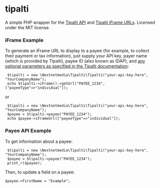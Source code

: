 # tipalti

A simple PHP wrapper for the [Tipalti API](https://support.tipalti.com/Content/Topics/Development/APIs/Intro.htm) and [Tipalti iFrame URLs](https://support.tipalti.com/Content/Topics/Development/iFrames/Intro.htm). Licensed under the MIT license.

### iFrame Example

To generate an iFrame URL to display to a payee (for example, to collect their payment or tax information), just supply your API key, payer name (which is provided by Tipalti), payee ID (also known as IDAP), and [any optional parameters as specified in the Tipalti documentation](https://support.tipalti.com/Content/Topics/Development/iFrames/IframeRequestStructure.htm):

```
 $tipalti = new \Nextnetmedia\Tipalti\Tipalti("your-api-key-here", "YourCompanyName");
 echo $tipalti->iFrame()->getUrl("PAYEE_1234", ["payeeType"=>"individual"]);
```

or

```
 $tipalti = new \Nextnetmedia\Tipalti\Tipalti("your-api-key-here", "YourCompanyName");
 $payee = $tipalti->payee("PAYEE_1234");
 echo $payee->iFrameUrl(["payeeType"=>"individual"]);
```



### Payee API Example

To get information about a payee:

```
 $tipalti = new \Nextnetmedia\Tipalti\Tipalti("your-api-key-here", "YourCompanyName");
 $payee = $tipalti->payee("PAYEE_1234");
 print_r($payee);
```

Then, to update a field on a payee:

```
$payee->FirstName = "Example";
```
